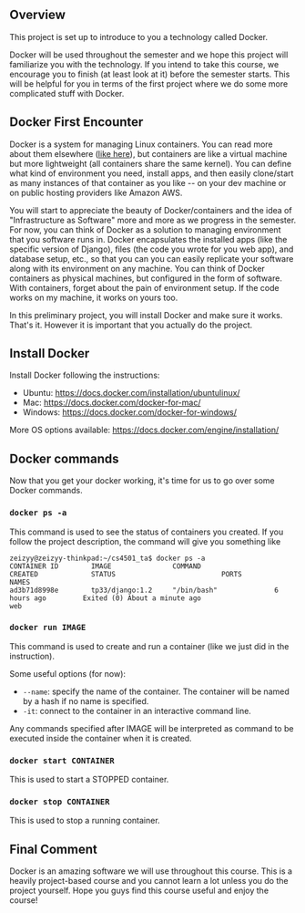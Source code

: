 Overview
--------
This project is set up to introduce to you a technology called Docker.

Docker will be used throughout the semester and we hope this project will familiarize you with the technology.
If you intend to take this course, we encourage you to finish (at least look at it) before the semester starts.
This will be helpful for you in terms of the first project where we do some more complicated stuff with Docker.

Docker First Encounter
----------------------
Docker is a system for managing Linux containers. You can read more about them elsewhere ([like here](http://www.docker.com/what-docker)), but containers are like a virtual machine but more lightweight (all containers share the same kernel). You can define what kind of environment you need, install apps, and then easily clone/start as many instances of that container as you like -- on your dev machine or on public hosting providers like Amazon AWS.

You will start to appreciate the beauty of Docker/containers and the idea of "Infrastructure as Software" more and more as we progress in the semester. For now, you can think of Docker as a solution to managing environment that you software runs in. Docker encapsulates the installed apps (like the specific version of Django), files (the code you wrote for you web app), and database setup, etc., so that you can you can easily replicate your software along with its environment on any machine. You can think of Docker containers as physical machines, but configured in the form of software. With containers, forget about the pain of environment setup. If the code works on my machine, it works on yours too.

In this preliminary project, you will install Docker and make sure it works. That's it. However it is important that you actually do the project.

Install Docker
--------------
Install Docker following the instructions:

- Ubuntu: https://docs.docker.com/installation/ubuntulinux/
- Mac: https://docs.docker.com/docker-for-mac/
- Windows: https://docs.docker.com/docker-for-windows/

More OS options available: https://docs.docker.com/engine/installation/

Docker commands
---------------
Now that you get your docker working, it's time for us to go over some Docker commands.

### `docker ps -a`
This command is used to see the status of containers you created. If you follow the project description, the command will give you something like
```
zeizyy@zeizyy-thinkpad:~/cs4501_ta$ docker ps -a
CONTAINER ID        IMAGE               COMMAND                  CREATED             STATUS                          PORTS               NAMES
ad3b71d8998e        tp33/django:1.2     "/bin/bash"              6 hours ago         Exited (0) About a minute ago                       web
```

### `docker run IMAGE`
This command is used to create and run a container (like we just did in the instruction).

Some useful options (for now):

- `--name`: specify the name of the container. The container will be named by a hash if no name is specified.
- `-it`: connect to the container in an interactive command line.

Any commands specified after IMAGE will be interpreted as command to be executed inside the container when it is created.

### `docker start CONTAINER`
This is used to start a STOPPED container.

### `docker stop CONTAINER`
This is used to stop a running container.

Final Comment
-------------
Docker is an amazing software we will use throughout this course. This is a heavily project-based course and you cannot learn a lot unless you do the project yourself. Hope you guys find this course useful and enjoy the course!
